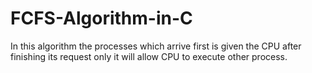 # FCFS-Algorithm-in-C
In this algorithm the processes which arrive first is given the CPU after finishing its request only it will allow CPU to execute other process.
